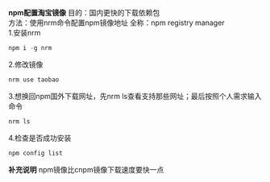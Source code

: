 **npm配置淘宝镜像**
目的：国内更快的下载依赖包  
方法：使用nrm命令配置npm镜像地址 全称：npm registry manager  
1.安装nrm
```javascript
npm i -g nrm
```
2.修改镜像
```javascript
nrm use taobao
```
3.想换回npm国外下载网址，先nrm ls查看支持那些网址；最后按照个人需求输入命令
```javascript
nrm ls
```
4.检查是否成功安装
```javascript
npm config list
```
**补充说明**
npm镜像比cnpm镜像下载速度要快一点
